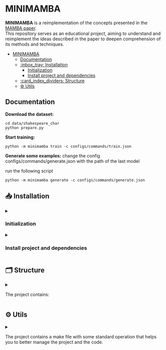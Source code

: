 # MINIMAMBA

**MINIMAMBA** is a reimplementation of the concepts presented in the [MAMBA paper](https://arxiv.org/abs/2312.00752).  
This repository serves as an educational project, aiming to understand and reimplement the ideas described in the paper to deepen comprehension of its methods and techniques.


<!-- [[_TOC_]] -->
- [MINIMAMBA](#minimamba)
  - [Documentation](#documentation)
  - [:inbox\_tray: Installation](#inbox_tray-installation)
    - [Initialization](#initialization)
    - [Install project and dependencies](#install-project-and-dependencies)
  - [:card\_index\_dividers: Structure](#card_index_dividers-structure)
  - [:gear: Utils](#gear-utils)


## Documentation
**Download the dataset:** 

  ```shell
cd data/shakespeare_char
python prepare.py
  ```
  
**Start training:** 
  ```shell
python -m minimamba train -c configs/commands/train.json
  ```

**Generate some examples:** 
change the config configs/commands/generate.json with the path of the last model

run the following script
  ```shell
python -m minimamba generate -c configs/commands/generate.json
  ```

## :inbox_tray: Installation
<details>
<summary>

### Initialization

</summary>

**N.B. This section is intended for the person who creates the project and must be followed only once during project setup**

Execute the following make command to start the initialization procedure:
  ```shell
  make init
  ```

The procedure will ask you to enter the project info (name, author, etc.) and will guide you through the setup of a conda environment and git repository.

The procedure assumes that you have Anaconda installed on the system and a default Python interpreter available.

</details>

<details>
<summary>

### Install project and dependencies

</summary>

Create a new Python 3.12 environment:

```shell
conda create --name minimamba python=3.12
```

Activate the conda environment just created:

```shell
conda activate env_name
```

Install dependencies on the environment:

```shell
make install
```

or the following command if you want to install dependencies for developing mode:
```shell
make dev
```

</details>

## :card_index_dividers: Structure

<details>
<summary>

The project contains:

</summary>
<br/>

:file_folder: `minimamba` : that contain the code of the project. We encourage to split the project in
different subfolders, one for each project module.

:file_folder: `tests` : in this folder will be stored the python test files for pytest. A sample script is contained.

:file_folder: `utils` : it contains some scripts for support operations, you can add other scripts if needed.

:file_folder: `docs` : it contains the documentation in html folder, the documentation is autogenerated, do not
modify the folder content. (see utils chapter)

:hammer: `.gitlab-ci.yml` for the gitlab definition of the CI pipeline.

:hammer: `.pre-commit-config.yaml` for the definition of the hooks caught by the pre-commit.

:card_index: `LICENSE`

:page_facing_up: `Makefile` (see [Utils](#gear-utils) for details)

:page_facing_up: `requirements.txt`/`requirements_dev.txt` for packages required by the project. You can append the packages needed.

</details>

## :gear: Utils

<details>
<summary>

The project contains a make file with some standard operation that helps you to better
manage the project and the code.


</summary><br/>

Print all the available make commands by typing:

```shell
make help
```

You will get the followings

| Command            | Description                                                      |
|-------------------:|------------------------------------------------------------------|
|     help           |     to print all the possible commands                           |
|     init           |     to create the git local and remote repository                |
|     install        |     to install requirements without development dependencies     |
|     dev            |     to install requirements with development dependencies        |
|     format         |     to format code using ruff                                    |
|     format-check   |     to check code format using ruff                              |
|     lint           |     to check the code style                                      |
|     lint-fix       |     to fix the code style                                        |
|     test           |     to launch the tests                                          |
|     doc            |     to create the project documentation                          |
|     doc            |     to print repository tree structure                           |
|     patch          |     to release a patch                                           |
|     minor          |     to release a minor version                                   |
|     major          |     to release a major version                                   |
|     wheel          |     to create a wheel to distribute this software                |

</details>
